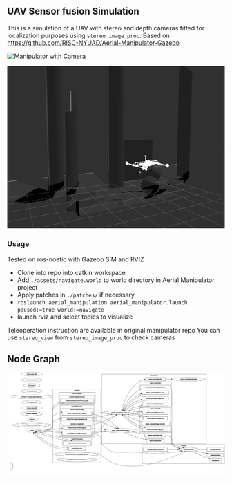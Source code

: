 ## UAV Sensor fusion Simulation

This   is  a   simulation  of   a  UAV   with  stereo   and  depth   cameras
fitted  for  localization  purposes   using  `stereo_image_proc`.  Based  on
<https://github.com/RISC-NYUAD/Aerial-Manipulator-Gazebo>

![Manipulator with Camera](./captures/Screenshot_20220525_144958.png "Manipulator with
Camera")

![Depth Cloud in RVIZ](./captures/DEPTHCLOUD.png "Depth cloud in RVIZ")

### Usage

Tested on ros-noetic with Gazebo SIM and RVIZ

- Clone into repo into catkin workspace
- Add `./assets/navigate.world` to world directory in Aerial Manipulator project
- Apply patches in `./patches/` if necessary
- `roslaunch aerial_manipulation aerial_manipulator.launch paused:=true world:=navigate`
- launch rviz and select topics to visualize

Teleoperation instruction are available in original manipulator repo
You can use `stereo_view` from `stereo_image_proc` to check cameras

## Node Graph

![Node Graph](./captures/Node-Graph8.png "Node Graph")
